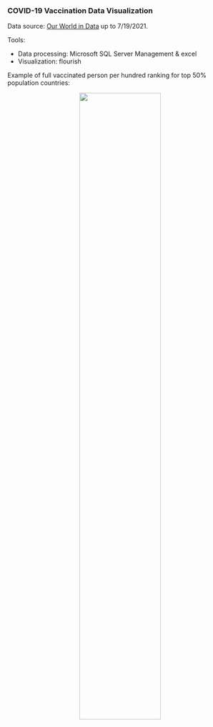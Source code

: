 ### COVID-19 Vaccination Data Visualization
Data source: [Our World in Data](https://github.com/owid/covid-19-data/tree/master/public/data) up to 7/19/2021.

Tools: 
* Data processing: Microsoft SQL Server Management & excel
* Visualization: flourish

Example of full vaccinated person per hundred ranking for top 50% population countries:
<p align="center">
<img src="./figs/example.gif" width="60%" >
</p>
